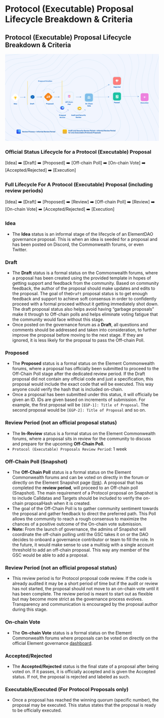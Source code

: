 # Protocol (Executable) Proposal Lifecycle Breakdown & Criteria

## Protocol (Executable) Proposal Lifecycle Breakdown & Criteria

![](../../../../.gitbook/assets/FirstCycle.png)

### **Official Status Lifecycle for a Protocol (Executable) Proposal**

\[Idea] ➡️ \[Draft] ➡️ \[Proposed] ➡️ \[Off-chain Poll] ➡️ \[On-chain Vote] ➡️ \[Accepted/Rejected] ➡️ \[Execution]

### **Full Lifecycle For A Protocol (Executable) Proposal (including review periods)**

\[Idea] ➡️ \[Draft] ➡️ \[Proposed] ➡️ \[Review] ➡️ \[Off-chain Poll] ➡️ \[Review] ➡️ \[On-chain Vote] ➡️ \[Accepted/Rejected] ➡️ \[Execution]

### **Idea**

* The **Idea** status is an informal stage of the lifecycle of an ElementDAO governance proposal. This is when an idea is seeded for a proposal and has been posted on Discord, the Commonwealth forums, or even Twitter.

### **Draft**

* The **Draft** status is a formal status on the Commonwealth forums, where a proposal has been created using the provided template in hopes of getting support and feedback from the community. Based on community feedback, the author of the proposal should make updates and edits to the proposal. The goal of the`Draft` proposal status is to get enough feedback and support to achieve soft consensus in order to confidently proceed with a formal proceed without it getting immediately shot down. The draft proposal status also helps avoid having “garbage proposals” make it through to Off-chain polls and helps eliminate voting fatigue that the community would face without this stage.
* Once posted on the governance forum as a **Draft**, all questions and comments should be addressed and taken into consideration, to further improve the proposal before moving to the next stage. If they are ignored, it is less likely for the proposal to pass the Off-chain Poll.

### **Proposed**

* The **Proposed** status is a formal status on the Element Commonwealth forums, where a proposal has officially been submitted to proceed to the Off-Chain Poll stage after the dedicated review period. If the Draft proposal did not contain any official code and just a specification, this proposal would include the exact code that will be executed. This way anyone could verify the hash that is included on-chain.
* Once a proposal has been submitted under this status, it will officially be given an ID. IDs are given based on increments of submission. For example, the first proposal will be `[EGP-1]: Title of Proposal`. The second proposal would be `[EGP-2]: Title of Proposal` and so on.

### **Review Period (not an official proposal status)**

* The **In-Review** status is a formal status on the Element Commonwealth forums, where a proposal sits in review for the community to discuss and prepare for the upcoming **Off-Chain Poll.**
* `Protocol (Executable) Proposals Review Period`: 1 week

### **Off-Chain Poll (Snapshot)**

* The **Off-Chain Poll** status is a formal status on the Element Commonwealth forums and can be voted on directly in the forum or directly on the Element Snapshot page ([link](https://snapshot.org/#/elfi.eth)). A proposal that has completed the **review period**, will proceed to an Off-chain poll (Snapshot). The main requirement of a Protocol proposal on Snapshot is to include Calldatas and Targets should be included to verify the on-chain proposalHash when it is created.
* The goal of the Off-Chain Poll is to gather community sentiment towards the proposal and gather feedback to direct the preferred path. This Poll allows the community to reach a rough consensus to maximize the chances of a positive outcome of the On-chain vote submission.
* **Note:** From the launch of governance, the admins of Snapshot will coordinate the off-chain polling until the GSC takes it on or the DAO decides to onboard a governance contributor or team to fill the role. In the future, it would make sense to use a multisig with a single account threshold to add an off-chain proposal. This way any member of the GSC would be able to add a proposal.

### **Review Period (not an official proposal status)**

* This review period is for Protocol proposal code review. If the code is already audited it may be a short period of time but if the audit or review has not started, the proposal should not move to an on-chain vote until it has been complete. The review period is meant to start out as flexible but may become more strict as the governance process evolves. Transparency and communication is encouraged by the proposal author during this stage.

### **On-chain Vote**

* The **On-chain Vote** status is a formal status on the Element Commonwealth forums where proposals can be voted on directly on the official Element governance [dashboard](https://gov.element.fi/).

### **Accepted/Rejected**

* The **Accepted/Rejected** status is the final state of a proposal after being voted on. If it passes, it is officially accepted and is given the Accepted status. If not, the proposal is rejected and labeled as such.

### **Executable/Executed (For Protocol Proposals only)**

* Once a proposal has reached the winning quorum (specific number), the proposal may be executed. This status states that the proposal is ready to be officially executed.
